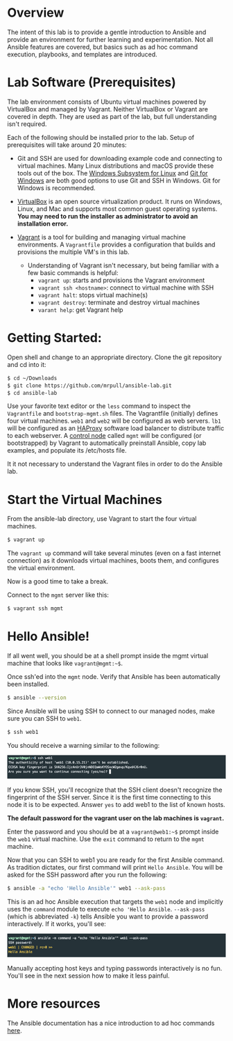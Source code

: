 # Overview
The intent of this lab is to provide a gentle introduction to Ansible and provide an environment for further learning and experimentation.  Not all Ansible features are covered, but basics such as ad hoc command execution, playbooks, and templates are introduced.

# Lab Software (Prerequisites)
The lab environment consists of Ubuntu virtual machines powered by VirtualBox and managed by Vagrant.  Neither VirtualBox or Vagrant are covered in depth.  They are used as part of the lab, but full understanding isn't required.

Each of the following should be installed prior to the lab.  Setup of prerequisites will take around 20 minutes:

* Git and SSH are used for downloading example code and connecting to virtual machines.  Many Linux distributions and macOS provide these tools out of the box.  The [Windows Subsystem for Linux](https://docs.microsoft.com/en-us/windows/wsl/install-win10) and [Git for Windows](https://gitforwindows.org/) are both good options to use Git and SSH in Windows.  Git for Windows is recommended.

* [VirtualBox](https://www.virtualbox.org/wiki/Downloads) is an open source virtualization product.  It runs on Windows, Linux, and Mac and supports most common guest operating systems.  **You may need to run the installer as administrator to avoid an installation error.**

* [Vagrant](https://www.vagrantup.com/downloads.html) is a tool for building and managing virtual machine environments.  A `Vagrantfile` provides a configuration that builds and provisions the multiple VM's in this lab.

    * Understanding of Vagrant isn't necessary, but being familiar with a few basic commands is helpful:
        * `vagrant up`: starts and provisions the Vagrant environment
        * `vagrant ssh <hostname>`: connect to virtual machine with SSH
        * `vagrant halt`: stops virtual machine(s)
        * `vagrant destroy`: terminate and destroy virtual machines
        * `varant help`: get Vagrant help

# Getting Started:
Open shell and change to an appropriate directory.  Clone the git repository and cd into it:
```bash
$ cd ~/Downloads
$ git clone https://github.com/mrpull/ansible-lab.git
$ cd ansible-lab
```
Use your favorite text editor or the `less` command to inspect the `Vagrantfile` and `bootstrap-mgmt.sh` files.  The Vagrantfile (initially) defines four virtual machines.  `web1` and `web2` will be configured as web servers.  `lb1` will be configured as an [HAProxy](http://www.haproxy.org/) software load balancer to distribute traffic to each webserver.  A [control node](https://docs.ansible.com/ansible/latest/user_guide/basic_concepts.html#control-node) called `mgmt` will be configured (or bootstrapped) by Vagrant to automatically preinstall Ansible, copy lab examples, and populate its /etc/hosts file.

It it not necessary to understand the Vagrant files in order to do the Ansible lab.

# Start the Virtual Machines
From the ansible-lab directory, use Vagrant to start the four virtual machines.
```bash
$ vagrant up
```

The `vagrant up` command will take several minutes (even on a fast internet connection) as it downloads virtual machines, boots them, and configures the virtual environment.

Now is a good time to take a break.

Connect to the `mgmt` server like this:
```bash
$ vagrant ssh mgmt
```



# Hello Ansible!
If all went well, you should be at a shell prompt inside the mgmt virtual machine that looks like `vagrant@mgmt:~$`.

Once ssh'ed into the `mgmt` node. Verify that Ansible has been automatically been installed.

```bash
$ ansible --version
```

Since Ansible will be using SSH to connect to our managed nodes, make sure you can SSH to `web1`.

```bash
$ ssh web1
```

You should receive a warning similar to the following:

![Screenshot](../img/hostKey.png)

If you know SSH, you'll recognize that the SSH client doesn't recognize the fingerprint of the SSH server.  Since it is the first time connecting to this node it is to be expected.  Answer `yes` to add web1 to the list of known hosts.

**The default password for the vagrant user on the lab machines is `vagrant`.**

Enter the password and you should be at a `vagrant@web1:~$` prompt inside the `web1` virtual machine.  Use the `exit` command to return to the `mgmt` machine.


Now that you can SSH to web1 you are ready for the first Ansible command.  As tradition dictates, our first command will print `Hello Ansible`. You will be asked for the SSH password after you run the following:

```bash
$ ansible -a "echo 'Hello Ansible'" web1 --ask-pass
```

This is an ad hoc Ansible execution that targets the `web1` node and implicitly uses the `command` module to execute `echo 'Hello Ansible`.  `--ask-pass` (which is abbreviated `-k`) tells Ansible you want to provide a password interactively.  If it works, you'll see:

![Screenshot](../img/helloAnsible.png)

Manually accepting host keys and typing passwords interactively is no fun.  You'll see in the next session how to make it less painful.

# More resources
The Ansible documentation has a nice introduction to ad hoc commands [here](https://docs.ansible.com/ansible/2.5/user_guide/intro_adhoc.html).